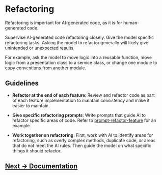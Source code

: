 # Refactoring

Refactoring is important for AI-generated code, as it is for human-generated code.

Supervise AI-generated code refactoring closely. Give the model specific refactoring tasks. Asking the model to refactor generally will likely give unintended or unexpected results.

For example, ask the model to move logic into a reusable function, move logic from a presentation class to a service class, or change one module to copy conventions from another module.

## Guidelines

- **Refactor at the end of each feature**: Review and refactor code as part of each feature implementation to maintain consistency and make it easier to maintain.

- **Give specific refactoring prompts**: Write prompts that guide AI to refactor specific areas of code. Refer to [prompt-refactor-feature](../../pages/appendix/prompt-library/refactoring/prompt-refactor-feature.md) for an example.

- **Work together on refactoring**: First, work with AI to identify areas for refactoring, such as overly complex methods, duplicate code, or areas that do not meet the AI rules. Then guide the model on what specific things it should refactor.

## [Next -> Documentation](documentation.md)
